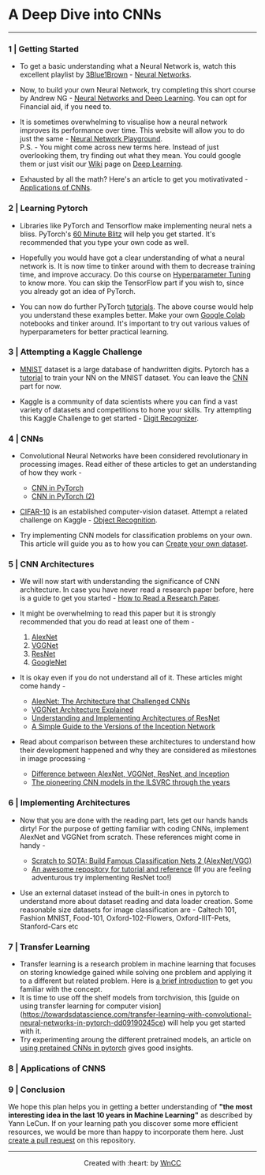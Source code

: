 # A Deep Dive into CNNs
***

### 1 | Getting Started

- To get a basic understanding what a Neural Network is, watch this excellent playlist by [3Blue1Brown](https://www.youtube.com/channel/UCYO_jab_esuFRV4b17AJtAw) - [Neural Networks](https://www.youtube.com/playlist?list=PLZHQObOWTQDNU6R1_67000Dx_ZCJB-3pi). 

- Now, to build your own Neural Network, try completing this short course by Andrew NG - [Neural Networks and Deep Learning](https://www.coursera.org/learn/neural-networks-deep-learning?specialization=deep-learning). You can opt for Financial aid, if you need to.

- It is sometimes overwhelming to visualise how a neural network improves its performance over time. This website will allow you to do just the same - [Neural Network Playground](https://playground.tensorflow.org/).   
P.S. - You might come across new terms here. Instead of just overlooking them, try finding out what they mean. You could google them or just visit our [Wiki](https://www.wncc-iitb.org/wiki/) page on [Deep Learning](https://www.wncc-iitb.org/wiki/index.php/Deep_Learning).

- Exhausted by all the math? Here's an article to get you motivativated - [Applications of CNNs](https://machinelearningmastery.com/applications-of-deep-learning-for-computer-vision/).


### 2 | Learning Pytorch

- Libraries like PyTorch and Tensorflow make implementing neural nets a bliss. PyTorch's [60 Minute Blitz](https://pytorch.org/tutorials/beginner/deep_learning_60min_blitz.html) will help you get started. It's recommended that you type your own code as well.

- Hopefully you would have got a clear understanding of what a neural network is. It is now time to tinker around with them to decrease training time, and improve accuracy. Do this course on [Hyperparameter Tuning](https://www.coursera.org/learn/deep-neural-network?specialization=deep-learning) to know more. You can skip the TensorFlow part if you wish to, since you already got an idea of PyTorch.

- You can now do further PyTorch [tutorials](https://pytorch.org/tutorials/beginner/pytorch_with_examples.html). The above course would help you understand these examples better. Make your own [Google Colab](https://colab.research.google.com/) notebooks and tinker around. It's important to try out various values of hyperparameters for better practical learning.


### 3 | Attempting a Kaggle Challenge

- [MNIST](http://yann.lecun.com/exdb/mnist/) dataset is a large database of handwritten digits. Pytorch has a [tutorial](https://pytorch.org/tutorials/beginner/nn_tutorial.html) to train your NN on the MNIST dataset. You can leave the [CNN](https://pytorch.org/tutorials/beginner/nn_tutorial.html#switch-to-cnn) part for now.

- Kaggle is a community of data scientists where you can find a vast variety of datasets and competitions to hone your skills. Try attempting this Kaggle Challenge to get started - [Digit Recognizer](https://www.kaggle.com/c/digit-recognizer).

### 4 | CNNs

- Convolutional Neural Networks have been considered revolutionary in processing images. Read either of these articles to get an understanding of how they work - 
	+ [CNN in PyTorch](https://adventuresinmachinelearning.com/convolutional-neural-networks-tutorial-in-pytorch/)
	+ [CNN in PyTorch (2)](https://algorithmia.com/blog/convolutional-neural-nets-in-pytorch)

- [CIFAR-10](http://www.cs.toronto.edu/~kriz/cifar.html) is an established computer-vision dataset. Attempt a related challenge on Kaggle - [Object Recognition](https://www.kaggle.com/c/cifar-10).

- Try implementing CNN models for classification problems on your own. This article will guide you as to how you can [Create your own dataset](https://towardsdatascience.com/how-to-create-your-own-image-dataset-for-deep-learning-b53f1c22c443).

### 5 | CNN Architectures

- We will now start with understanding the significance of CNN architecture. In case you have never read a research paper before, here is a guide to get you started - [How to Read a Research Paper](https://www.youtube.com/watch?v=SHTOI0KtZnU).

- It might be overwhelming to read this paper but it is strongly recommended that you do read at least one of them - 
 	1. [AlexNet](https://papers.nips.cc/paper/2012/file/c399862d3b9d6b76c8436e924a68c45b-Paper.pdf)
 	2. [VGGNet](https://arxiv.org/pdf/1409.1556.pdf)
 	3. [ResNet](https://arxiv.org/pdf/1512.03385.pdf)
 	4. [GoogleNet](https://static.googleusercontent.com/media/research.google.com/en//pubs/archive/43022.pdf)

- It is okay even if you do not understand all of it. These articles might come handy -
	+ [AlexNet: The Architecture that Challenged CNNs](https://towardsdatascience.com/alexnet-the-architecture-that-challenged-cnns-e406d5297951)
	+ [VGGNet Architecture Explained](https://medium.com/analytics-vidhya/vggnet-architecture-explained-e5c7318aa5b6)
	+ [Understanding and Implementing Architectures of ResNet](https://medium.com/@14prakash/understanding-and-implementing-architectures-of-resnet-and-resnext-for-state-of-the-art-image-cf51669e1624)
	+ [A Simple Guide to the Versions of the Inception Network](https://towardsdatascience.com/a-simple-guide-to-the-versions-of-the-inception-network-7fc52b863202)
	
- Read about comparison between these architectures to understand how their development happened and why they are considered as milestones in image processing -
	+ [Difference between AlexNet, VGGNet, ResNet, and Inception](https://towardsdatascience.com/the-w3h-of-alexnet-vggnet-resnet-and-inception-7baaaecccc96)
	+ [The pioneering CNN models in the ILSVRC through the years](https://medium.com/analytics-vidhya/cnns-architectures-lenet-alexnet-vgg-googlenet-resnet-and-more-666091488df5)

### 6 | Implementing Architectures

- Now that you are done with the reading part, lets get our hands hands dirty! For the purpose of getting familiar with coding CNNs, implement AlexNet and VGGNet from scratch. These references might come in handy -
	+ [Scratch to SOTA: Build Famous Classification Nets 2 (AlexNet/VGG)](https://medium.com/swlh/scratch-to-sota-build-famous-classification-nets-2-alexnet-vgg-50a4f55f7f56)
	+ [An awesome repository for tutorial and reference](https://medium.com/swlh/scratch-to-sota-build-famous-classification-nets-2-alexnet-vgg-50a4f55f7f56)
	(If you are feeling adventurous try implementing ResNet too!)
	
- Use an external dataset instead of the built-in ones in pytorch to understand more about dataset reading and data loader creation. Some reasonable size datasets for image classification are - Caltech 101, Fashion MNIST, Food-101, Oxford-102-Flowers, Oxford-IIIT-Pets, Stanford-Cars etc

### 7 | Transfer Learning

- Transfer learning is a research problem in machine learning that focuses on storing knowledge gained while solving one problem and applying it to a different but related problem. Here is [a brief introduction](https://www.geeksforgeeks.org/ml-introduction-to-transfer-learning/) to get you familiar with the concept.
- It is time to use off the shelf models from torchvision, this [guide on using transfer learning for computer vision] (https://towardsdatascience.com/transfer-learning-with-convolutional-neural-networks-in-pytorch-dd09190245ce) will help you get started with it. 
- Try experimenting aroung the different pretrained models, an article on [using pretained CNNs in pytorch](https://towardsdatascience.com/using-predefined-and-pretrained-cnns-in-pytorch-e3447cbe9e3c) gives good insights.


### 8 | Applications of CNNS


### 9 | Conclusion
We hope this plan helps you in getting a better understanding of **"the most interesting idea in the last 10 years in Machine Learning"** as described by Yann LeCun. If on your learning path you discover some more efficient resources, we would be more than happy to incorporate them here. Just [create a pull request](https://docs.github.com/en/github/collaborating-with-issues-and-pull-requests/creating-a-pull-request) on this repository.

***

<p align="center">Created with :heart: by <a href="https://www.wncc-iitb.org/">WnCC</a></p>
